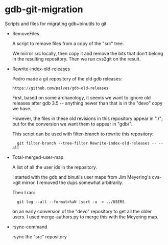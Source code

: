 gdb-git-migration
=================

Scripts and files for migrating gdb+binutils to git


* RemoveFiles

  A script to remove files from a copy of the "src" tree.

  We mirror src locally, then copy it and remove the bits that don't
  belong in the resulting repository.  Then we run cvs2git on the
  result.

* Rewrite-index-old-releases

  Pedro made a git repository of the old gdb releases:

      https://github.com/palves/gdb-old-releases

  First, based on some archaeology, it seems we want to ignore old
  releases after gdb 3.5 -- anything newer than that is in the "devo"
  copy we have.

  However, the files in these old revisions in this repository appear
  in "./"; but for the conversion we want them to appear in "gdb/".

  This script can be used with filter-branch to rewrite this
  repository:

        git filter-branch --tree-filter Rewrite-index-old-releases -- --all

* Total-merged-user-map

  A list of all the user ids in the repository.

  I started with the gdb and binutils user maps from Jim Meyering's
  cvs->git mirror.  I removed the dups somewhat arbitrarily.

  Then I ran:

        git log --all --format=%aN |sort -u  > ../USERS

  on an early conversion of the "devo" repository to get all the
  older users.  I used merge-authors.py to merge this with the
  Meyering map.

* rsync-command

  rsync the "src" repository

